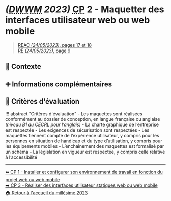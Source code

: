 # _(<abbr title="Développeur Web et Web Mobile">DWWM</abbr> 2023)_ <abbr title="Compétence Professionnelle">CP</abbr> 2 - Maquetter des interfaces utilisateur web ou web mobile
> [REAC _(24/05/2023)_, pages 17 et 18](https://www.banque.di.afpa.fr/EspaceEmployeursCandidatsActeurs/EGPResultat.aspx?ct=01280m04&type=t)  
> [RE _(24/05/2023)_, page 9](https://www.banque.di.afpa.fr/EspaceEmployeursCandidatsActeurs/EGPResultat.aspx?ct=01280m04&type=t)

## 🚀 Contexte

## ➕ Informations complémentaires

## 📝 Critères d'évaluation
!!! abstract "Critères d'évaluation"
    - Les maquettes sont réalisées conformément au dossier de conception, en langue française ou anglaise _(niveau B1 du CECRL pour l’anglais)_
    - La charte graphique de l’entreprise est respectée
    - Les exigences de sécurisation sont respectées
    - Les maquettes tiennent compte de l’expérience utilisateur, y compris pour les personnes en situation de handicap et du type d’utilisation, y compris pour les équipements mobiles
    - L’enchainement des maquettes est formalisé par un schéma
    - La législation en vigueur est respectée, y compris celle relative à l’accessibilité

---

[⬅️ <abbr title="Compétence Professionnelle">CP</abbr> 1 - Installer et configurer son environnement de travail en fonction du projet web ou web mobile](cp-1-installer-et-configurer-son-environnement-de-travail-en-fonction-du-projet-web-ou-web-mobile.md)  
[➡️ <abbr title="Compétence Professionnelle">CP</abbr> 3 - Réaliser des interfaces utilisateur statiques web ou web mobile](cp-3-realiser-des-interfaces-statiques-web-ou-web-mobile.md)  
[🏠 Retour à l'accueil du millésime 2023](index.md)